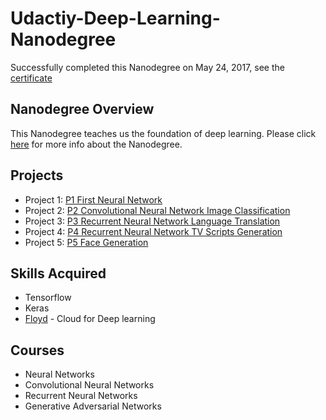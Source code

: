 # Udactiy-Deep-Learning-Nanodegree

Successfully completed this Nanodegree on May 24, 2017, see the [certificate](https://drive.google.com/file/d/0B1_9KVZI9SLVQ0oxeDlQaVpvMnc/view?usp=sharing)

## Nanodegree Overview
This Nanodegree teaches us the foundation of deep learning. Please click [here](https://www.udacity.com/course/deep-learning-nanodegree-foundation--nd101) for more info about the Nanodegree.

## Projects
* Project 1: [P1 First Neural Network](https://github.com/Ruofei29/Udactiy-Deep-Learning-Nanodegree/tree/master/P1%20First%20Neural%20Network)
* Project 2: [P2 Convolutional Neural Network Image Classification](https://github.com/Ruofei29/Udactiy-Deep-Learning-Nanodegree/tree/master/P2%20Convolutional%20Neural%20Network%20Image%20Classification)
* Project 3: [P3 Recurrent Neural Network Language Translation](https://github.com/Ruofei29/Udactiy-Deep-Learning-Nanodegree/tree/master/P3%20Recurrent%20Neural%20Network%20Language%20Translation)
* Project 4: [P4 Recurrent Neural Network TV Scripts Generation](https://github.com/Ruofei29/Udactiy-Deep-Learning-Nanodegree/tree/master/P4%20Recurrent%20Neural%20Network%20TV%20Scripts%20Generation)
* Project 5: [P5 Face Generation](https://github.com/Ruofei29/Udactiy-Deep-Learning-Nanodegree/tree/master/P5%20Face%20Generation)

## Skills Acquired
* Tensorflow
* Keras
* [Floyd](https://www.floydhub.com/) - Cloud for Deep learning

## Courses
* Neural Networks
* Convolutional Neural Networks
* Recurrent Neural Networks
* Generative Adversarial Networks
